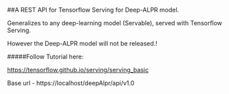 ##A REST API for Tensorflow Serving for Deep-ALPR model.

Generalizes to any deep-learning model (Servable), served with Tensorflow Serving.


However the Deep-ALPR model will not be released.!

#####Follow Tutorial here:


https://tensorflow.github.io/serving/serving_basic

Base url - https://localhost/deepAlpr/api/v1.0
